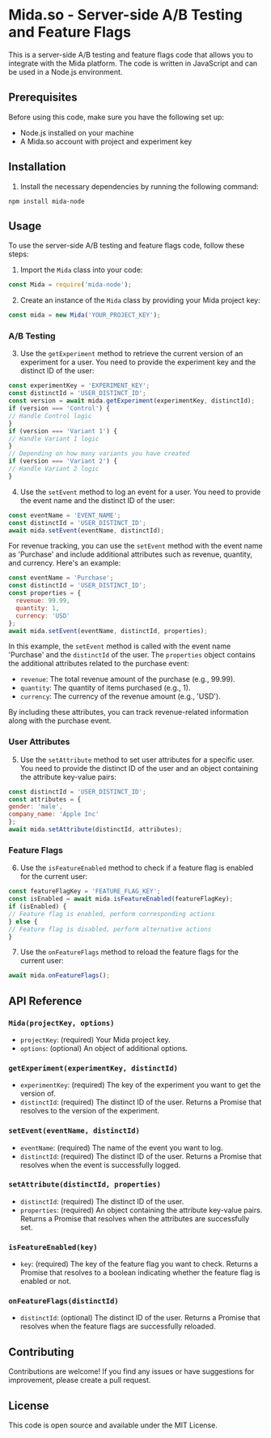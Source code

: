 # Mida.so - Server-side A/B Testing and Feature Flags
This is a server-side A/B testing and feature flags code that allows you to integrate with the Mida platform. The code is written in JavaScript and can be used in a Node.js environment.
## Prerequisites
Before using this code, make sure you have the following set up:
- Node.js installed on your machine
- A Mida.so account with project and experiment key
## Installation
1. Install the necessary dependencies by running the following command:
```
npm install mida-node
```
## Usage
To use the server-side A/B testing and feature flags code, follow these steps:
1. Import the `Mida` class into your code:
```javascript
const Mida = require('mida-node');
```
2. Create an instance of the `Mida` class by providing your Mida project key:
```javascript
const mida = new Mida('YOUR_PROJECT_KEY');
```
### A/B Testing
3. Use the `getExperiment` method to retrieve the current version of an experiment for a user. You need to provide the experiment key and the distinct ID of the user:
```javascript
const experimentKey = 'EXPERIMENT_KEY';
const distinctId = 'USER_DISTINCT_ID';
const version = await mida.getExperiment(experimentKey, distinctId);
if (version === 'Control') {
// Handle Control logic
}
if (version === 'Variant 1') {
// Handle Variant 1 logic
}
// Depending on how many variants you have created
if (version === 'Variant 2') {
// Handle Variant 2 logic
}
```
4. Use the `setEvent` method to log an event for a user. You need to provide the event name and the distinct ID of the user:
```javascript
const eventName = 'EVENT_NAME';
const distinctId = 'USER_DISTINCT_ID';
await mida.setEvent(eventName, distinctId);
```

For revenue tracking, you can use the `setEvent` method with the event name as 'Purchase' and include additional attributes such as revenue, quantity, and currency. Here's an example:

```javascript
const eventName = 'Purchase';
const distinctId = 'USER_DISTINCT_ID';
const properties = {
  revenue: 99.99,
  quantity: 1,
  currency: 'USD'
};
await mida.setEvent(eventName, distinctId, properties);
```

In this example, the `setEvent` method is called with the event name 'Purchase' and the `distinctId` of the user. The `properties` object contains the additional attributes related to the purchase event:
- `revenue`: The total revenue amount of the purchase (e.g., 99.99).
- `quantity`: The quantity of items purchased (e.g., 1).
- `currency`: The currency of the revenue amount (e.g., 'USD').

By including these attributes, you can track revenue-related information along with the purchase event.

### User Attributes
5. Use the `setAttribute` method to set user attributes for a specific user. You need to provide the distinct ID of the user and an object containing the attribute key-value pairs:
```javascript
const distinctId = 'USER_DISTINCT_ID';
const attributes = {
gender: 'male',
company_name: 'Apple Inc'
};
await mida.setAttribute(distinctId, attributes);
```
### Feature Flags
6. Use the `isFeatureEnabled` method to check if a feature flag is enabled for the current user:
```javascript
const featureFlagKey = 'FEATURE_FLAG_KEY';
const isEnabled = await mida.isFeatureEnabled(featureFlagKey);
if (isEnabled) {
// Feature flag is enabled, perform corresponding actions
} else {
// Feature flag is disabled, perform alternative actions
}
```
7. Use the `onFeatureFlags` method to reload the feature flags for the current user:
```javascript
await mida.onFeatureFlags();
```
## API Reference
### `Mida(projectKey, options)`
- `projectKey`: (required) Your Mida project key.
- `options`: (optional) An object of additional options.
### `getExperiment(experimentKey, distinctId)`
- `experimentKey`: (required) The key of the experiment you want to get the version of.
- `distinctId`: (required) The distinct ID of the user.
Returns a Promise that resolves to the version of the experiment.
### `setEvent(eventName, distinctId)`
- `eventName`: (required) The name of the event you want to log.
- `distinctId`: (required) The distinct ID of the user.
Returns a Promise that resolves when the event is successfully logged.
### `setAttribute(distinctId, properties)`
- `distinctId`: (required) The distinct ID of the user.
- `properties`: (required) An object containing the attribute key-value pairs.
Returns a Promise that resolves when the attributes are successfully set.
### `isFeatureEnabled(key)`
- `key`: (required) The key of the feature flag you want to check.
Returns a Promise that resolves to a boolean indicating whether the feature flag is enabled or not.
### `onFeatureFlags(distinctId)`
- `distinctId`: (optional) The distinct ID of the user.
Returns a Promise that resolves when the feature flags are successfully reloaded.
## Contributing
Contributions are welcome! If you find any issues or have suggestions for improvement, please create a pull request.
## License
This code is open source and available under the MIT License.